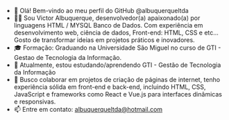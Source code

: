 - 👋 Olá! Bem-vindo ao meu perfil do GitHub @albuquerqueltda
- 👨‍💻 Sou Victor Albuquerque, desenvolvedor(a) apaixonado(a) por linguagens HTML / MYSQL Banco de Dados. Com experiência em desenvolvimento web, ciência de dados, Front-end: HTML, CSS e etc... Gosto de transformar ideias em projetos práticos e inovadores. 
- 🎓 Formação: Graduando na Universidade São Miguel no curso de GTI - Gestao de Tecnologia da Informação.
- 🌱 Atualmente, estou estudando/aprendendo GTI - Gestão de Tecnologia da Informação
- 👯 Busco colaborar em projetos de criação de páginas de internet, tenho experiência sólida em front-end e back-end, incluindo HTML, CSS, JavaScript e frameworks como React e Vue.js para interfaces dinâmicas e responsivas.
- 📫 Entre em contato: albuquerqueltda@hotmail.com


<!---albuquerqueltda/albuquerqueltda é um repositório ✨ especial ✨ porque seu `README.md` (este arquivo) aparece no seu perfil do GitHub.
Você pode clicar no link Visualizar para ver suas alterações.
--->
